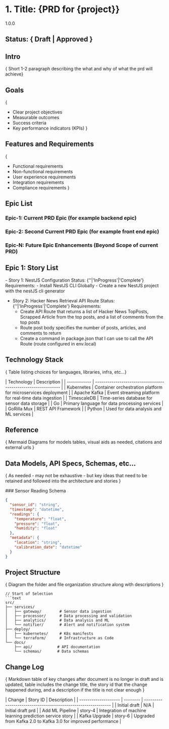 # 1. Title: {PRD for {project}}

<version>1.0.0</version>

## Status: { Draft | Approved }

## Intro

{ Short 1-2 paragraph describing the what and why of what the prd will achieve}

## Goals

{

- Clear project objectives
- Measurable outcomes
- Success criteria
- Key performance indicators (KPIs)
  }

## Features and Requirements

{

- Functional requirements
- Non-functional requirements
- User experience requirements
- Integration requirements
- Compliance requirements
  }

## Epic List

### Epic-1: Current PRD Epic (for example backend epic)

### Epic-2: Second Current PRD Epic (for example front end epic)

### Epic-N: Future Epic Enhancements (Beyond Scope of current PRD)

## Epic 1: Story List

<example>
- Story 1: NestJS Configuration
  Status: {''|'InProgress'|'Complete'}
  Requirements:
  - Install NestJS CLI Globally
  - Create a new NestJS project with the nestJS cli generator

- Story 2: Hacker News Retrieval API Route
  Status: {''|'InProgress'|'Complete'}
  Requirements:
  - Create API Route that returns a list of Hacker News TopPosts, Scrapped Article from the top posts, and a list of comments from the top posts
  - Route post body specifies the number of posts, articles, and comments to return
  - Create a command in package.json that I can use to call the API Route (route configured in env.local)
    </example>

## Technology Stack

{ Table listing choices for languages, libraries, infra, etc...}

  <example>
  | Technology | Description |
  | ------------ | ------------------------------------------------------------- |
  | Kubernetes | Container orchestration platform for microservices deployment |
  | Apache Kafka | Event streaming platform for real-time data ingestion |
  | TimescaleDB | Time-series database for sensor data storage |
  | Go | Primary language for data processing services |
  | GoRilla Mux | REST API Framework |
  | Python | Used for data analysis and ML services |
  </example>

## Reference

{ Mermaid Diagrams for models tables, visual aids as needed, citations and external urls }

## Data Models, API Specs, Schemas, etc...

{ As needed - may not be exhaustive - but key ideas that need to be retained and followed into the architecture and stories }

<example>
### Sensor Reading Schema

```json
{
  "sensor_id": "string",
  "timestamp": "datetime",
  "readings": {
    "temperature": "float",
    "pressure": "float",
    "humidity": "float"
  },
  "metadata": {
    "location": "string",
    "calibration_date": "datetime"
  }
}
```

</example>

## Project Structure

{ Diagram the folder and file organization structure along with descriptions }

<example>

````
// Start of Selection
```text
src/
├── services/
│   ├── gateway/        # Sensor data ingestion
│   ├── processor/      # Data processing and validation
│   ├── analytics/      # Data analysis and ML
│   └── notifier/       # Alert and notification system
├── deploy/
│   ├── kubernetes/     # K8s manifests
│   └── terraform/      # Infrastructure as Code
└── docs/
    ├── api/           # API documentation
    └── schemas/       # Data schemas
````

</example>

## Change Log

{ Markdown table of key changes after document is no longer in draft and is updated, table includes the change title, the story id that the change happened during, and a description if the title is not clear enough }

<example>
| Change               | Story ID | Description                                                   |
| -------------------- | -------- | ------------------------------------------------------------- |
| Initial draft        | N/A      | Initial draft prd                                             |
| Add ML Pipeline      | story-4  | Integration of machine learning prediction service story      |
| Kafka Upgrade        | story-6  | Upgraded from Kafka 2.0 to Kafka 3.0 for improved performance |
</example>